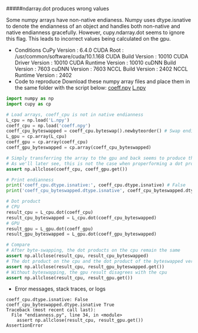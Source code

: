 #####ndarray.dot produces wrong values

Some numpy arrays have non-native endianess. Numpy uses dtype.isnative to denote the endianness of an object and handles both non-native and native endianness gracefully. However, cupy.ndarray.dot seems to ignore this flag. This leads to incorrect values being calculated on the gpu.

* Conditions
CuPy Version          : 6.4.0
CUDA Root             : /usr/common/software/cuda/10.1.168
CUDA Build Version    : 10010
CUDA Driver Version   : 10010
CUDA Runtime Version  : 10010
cuDNN Build Version   : 7603
cuDNN Version         : 7603
NCCL Build Version    : 2402
NCCL Runtime Version  : 2402
* Code to reproduce
Download these numpy array files and place them in the same folder with the script below: [coeff.npy](https://github.com/ziyaointl/gpu_specter/blob/cupy_legvander/issue/coeff.npy?raw=true) [L.npy](https://github.com/ziyaointl/gpu_specter/blob/cupy_legvander/issue/L.npy?raw=true)

```python
import numpy as np
import cupy as cp

# Load arrays, coeff_cpu is not in native endianness
L_cpu = np.load('L.npy')
coeff_cpu = np.load('coeff.npy')
coeff_cpu_byteswapped = coeff_cpu.byteswap().newbyteorder() # Swap endianness
L_gpu = cp.array(L_cpu)
coeff_gpu = cp.array(coeff_cpu)
coeff_gpu_byteswapped = cp.array(coeff_cpu_byteswapped)

# Simply transferring the array to the gpu and back seems to produce the expected result
# As we'll later see, this is not the case when properforming a dot product on the gpu
assert np.allclose(coeff_cpu, coeff_gpu.get())

# Print endianness
print('coeff_cpu.dtype.isnative:', coeff_cpu.dtype.isnative) # False
print('coeff_cpu_byteswapped.dtype.isnative', coeff_cpu_byteswapped.dtype.isnative) # True

# Dot product
# CPU
result_cpu = L_cpu.dot(coeff_cpu)
result_cpu_byteswapped = L_cpu.dot(coeff_cpu_byteswapped)
# GPU
result_gpu = L_gpu.dot(coeff_gpu)
result_gpu_byteswapped = L_gpu.dot(coeff_gpu_byteswapped)

# Compare
# After byte-swapping, the dot products on the cpu remain the same
assert np.allclose(result_cpu, result_cpu_byteswapped)
# The dot product on the cpu and the dot product of the byteswapped version on the gpu is also the same
assert np.allclose(result_cpu, result_gpu_byteswapped.get())
# Without byteswapping, the gpu result disagrees with the cpu
assert np.allclose(result_cpu, result_gpu.get())
```

* Error messages, stack traces, or logs
```
coeff_cpu.dtype.isnative: False
coeff_cpu_byteswapped.dtype.isnative True
Traceback (most recent call last):
  File "endianness.py", line 34, in <module>
    assert np.allclose(result_cpu, result_gpu.get())
AssertionError
```

